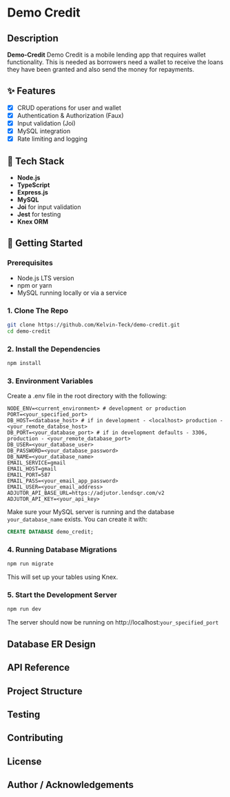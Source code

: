 # Demo Credit 



## Description

**Demo-Credit**  Demo Credit is a mobile lending app that requires wallet functionality. This is needed as borrowers need a wallet to receive the loans they have been granted and also send the money for repayments.


## ✨ Features 

- [x] CRUD operations for user and wallet
- [x] Authentication & Authorization (Faux)
- [x] Input validation (Joi)
- [x] MySQL integration
- [x] Rate limiting and logging

## 🔧 Tech Stack

- **Node.js**
- **TypeScript**
- **Express.js**
- **MySQL** 
- **Joi** for input validation
- **Jest** for testing
- **Knex ORM** 

## 🚀 Getting Started

### Prerequisites

- Node.js LTS version
- npm or yarn
- MySQL running locally or via a service

### 1. Clone The Repo

```bash
git clone https://github.com/Kelvin-Teck/demo-credit.git
cd demo-credit
```
### 2. Install the Dependencies

```bash
npm install
```

### 3. Environment Variables

Create a .env file in the root directory with the following:

```env
NODE_ENV=<current_environment> # development or production
PORT=<your_specified_port> 
DB_HOST=<database_host> # if in development - <localhost> production - <your_remote_databse_host>
DB_PORT=<your_database_port> # if in development defaults - 3306, production - <your_remote_database_port> 
DB_USER=<your_database_user>
DB_PASSWORD=<your_database_password>
DB_NAME=<your_database_name>
EMAIL_SERVICE=gmail
EMAIL_HOST=gmail
EMAIL_PORT=587
EMAIL_PASS=<your_email_app_password>
EMAIL_USER=<your_email_address>
ADJUTOR_API_BASE_URL=https://adjutor.lendsqr.com/v2
ADJUTOR_API_KEY=<your_api_key>
```
Make sure your MySQL server is running and the database `your_database_name` exists. You can create it with:

```sql
CREATE DATABASE demo_credit;
```

### 4. Running Database Migrations

```bash
npm run migrate
```
This will set up your tables using Knex.

### 5. Start the Development Server
```bash
npm run dev
```
The server should now be running on http://localhost:`your_specified_port`

## Database ER Design 

## API Reference

## Project Structure

## Testing 

## Contributing

## License

## Author / Acknowledgements